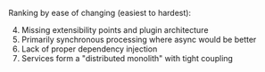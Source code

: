 Ranking by ease of changing (easiest to hardest):

  4. Missing extensibility points and plugin architecture
  5. Primarily synchronous processing where async would be better
  6. Lack of proper dependency injection
  7. Services form a "distributed monolith" with tight coupling
